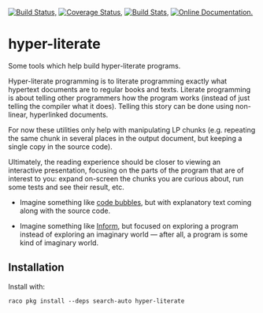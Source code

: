 [![Build Status,](https://img.shields.io/travis/jsmaniac/hyper-literate/main.svg)](https://travis-ci.org/jsmaniac/hyper-literate)
[![Coverage Status,](https://img.shields.io/coveralls/jsmaniac/hyper-literate/main.svg)](https://coveralls.io/github/jsmaniac/hyper-literate)
[![Build Stats,](https://img.shields.io/badge/build-stats-blue.svg)](http://jsmaniac.github.io/travis-stats/#jsmaniac/hyper-literate)
[![Online Documentation.](https://img.shields.io/badge/docs-online-blue.svg)](http://docs.racket-lang.org/hyper-literate/)

hyper-literate
==============

Some tools which help build hyper-literate programs.

Hyper-literate programming is to literate programming exactly what hypertext
documents are to regular books and texts. Literate programming is about
telling other programmers how the program works (instead of just telling the
compiler what it does). Telling this story can be done using non-linear,
hyperlinked documents.

For now these utilities only help with manipulating LP chunks (e.g. repeating
the same chunk in several places in the output document, but keeping a single
copy in the source code).

Ultimately, the reading experience should be closer to viewing an interactive
presentation, focusing on the parts of the program that are of interest to
you: expand on-screen the chunks you are curious about, run some tests and see
their result, etc.

* Imagine something like [code
  bubbles](http://www.andrewbragdon.com/codebubbles_site.asp), but with
  explanatory text coming along with the source code.
  
* Imagine something like [Inform](http://inform7.com/), but focused on
  exploring a program instead of exploring an imaginary world — after all, a
  program is some kind of imaginary world.

Installation
------------

Install with:

```
raco pkg install --deps search-auto hyper-literate
```

